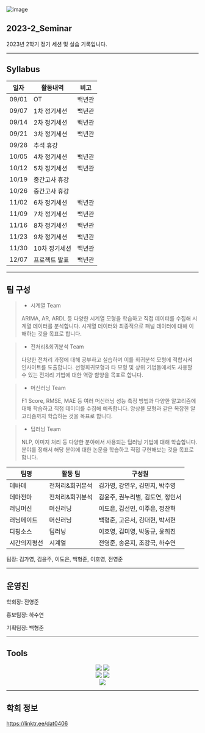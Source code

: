 ![image](https://github.com/HUFS-DAT-2023/2023-2_Seminar/assets/132198955/67423779-7101-4e17-875f-de50458c3e53)


## 2023-2_Seminar
2023년 2학기 정기 세션 및 실습 기록입니다.

***
## Syllabus

|**일자**|**활동내역**|**비고**|
|---|---|---|
|09/01|OT|백년관|
|09/07|1차 정기세션|백년관|
|09/14|2차 정기세션|백년관|
|09/21|3차 정기세션|백년관|
|09/28|추석 휴강||
|10/05|4차 정기세션|백년관|
|10/12|5차 정기세션|백년관|
|10/19|중간고사 휴강||
|10/26|중간고사 휴강||
|11/02|6차 정기세션|백년관|
|11/09|7차 정기세션|백년관|
|11/16|8차 정기세션|백년관|
|11/23|9차 정기세션|백년관|
|11/30|10차 정기세션|백년관|
|12/07|프로젝트 발표|백년관|

***
## 팀 구성
> * 시계열 Team
>
> ARIMA, AR, ARDL 등 다양한 시계열 모형을 학습하고 직접 데이터를 수집해 시계열 데이터를 분석합니다. 시계열 데이터와 최종적으로 패널 데이터에 대해 이해하는 것을 목표로 합니다.

> * 전처리&회귀분석 Team
>
> 다양한 전처리 과정에 대해 공부하고 실습하며 이를 회귀분석 모형에 적합시켜 인사이트를 도출합니다. 선형회귀모형과 타 모형 및 상위 기법들에서도 사용할 수 있는 전처리 기법에 대한 역량 함양을 목표로 합니다.

> * 머신러닝 Team
>
> F1 Score, RMSE, MAE 등 여러 머신러닝 성능 측정 방법과 다양한 알고리즘에 대해 학습하고 직접 데이터를 수집해 예측합니다. 앙상블 모형과 같은 복잡한 알고리즘까지 학습하는 것을 목표로 합니다.

> * 딥러닝 Team
>
> NLP, 이미지 처리 등 다양한 분야에서 사용되는 딥러닝 기법에 대해 학습합니다. 분야를 정해서 해당 분야에 대한 논문을 학습하고 직접 구현해보는 것을 목표로 합니다.

|팀명|활동 팀|구성원|
|---|---|-----------|
|데바데|전처리&회귀분석|김가영, 강연우, 김민지, 박주영|
|데마전마|전처리&회귀분석|김윤주, 권누리별, 김도연, 정민서|
|러닝머신|머신러닝|이도은, 김선민, 이주은, 정찬혁|
|러닝메이트|머신러닝|백형준, 고은서, 김대현, 박서현|
|디핑소스|딥러닝|이호영, 김미영, 박동규, 윤희진|
|시간의지평선|시계열|전영준, 송은지, 조강국, 하수연|

팀장: 김가영, 김윤주, 이도은, 백형준, 이호영, 전영준
***
## 운영진
학회장: 전영준

홍보팀장: 하수연

기획팀장: 백형준
***

## Tools
<div align="center">
	<img src="https://img.shields.io/badge/Python-3776AB?style=flat&logo=Python&logoColor=yellow" />
	<img src="https://img.shields.io/badge/R-276DC3?style=flat&logo=R&logoColor=white" />
</div>

<div align="center">
	<img src="https://img.shields.io/badge/Notion-000000?style=flat&logo=Notion&logoColor=white" />
	<img src="https://img.shields.io/badge/Slack-4A154B?style=flat&logo=Slack&logoColor=orange" />
</div>

<div align="center">
	<img src="https://img.shields.io/badge/Github-181717?style=flat&logo=Github&logoColor=white" />
</div>

***
## 학회 정보
https://linktr.ee/dat0406
